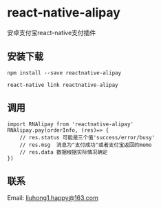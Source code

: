 # react-native-alipay

安卓支付宝react-native支付插件

## 安装下载

    npm install --save reactnative-alipay

    react-native link reactnative-alipay

## 调用

    import RNAlipay from 'reactnative-alipay'
    RNAlipay.pay(orderInfo, (res)=> {
        // res.status 可能是三个值'success/error/busy'
        // res.msg  消息为"支付成功"或者支付宝返回的memo
        // res.data 数据根据实际情况确定
    })

## 联系

Email: [liuhong1.happy@163.com](mailto:liuhong1.happy@163.com)

